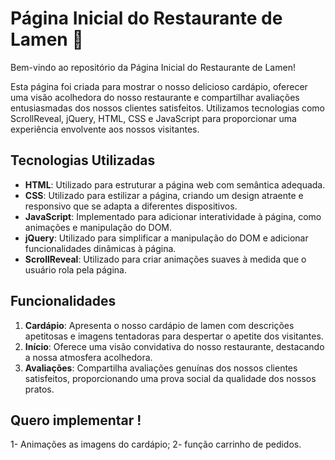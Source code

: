 # Página Inicial do Restaurante de Lamen 🍜

Bem-vindo ao repositório da Página Inicial do Restaurante de Lamen!

Esta página foi criada para mostrar o nosso delicioso cardápio, oferecer uma visão acolhedora do nosso restaurante e compartilhar avaliações entusiasmadas dos nossos clientes satisfeitos. Utilizamos tecnologias como ScrollReveal, jQuery, HTML, CSS e JavaScript para proporcionar uma experiência envolvente aos nossos visitantes.

## Tecnologias Utilizadas

- **HTML**: Utilizado para estruturar a página web com semântica adequada.
- **CSS**: Utilizado para estilizar a página, criando um design atraente e responsivo que se adapta a diferentes dispositivos.
- **JavaScript**: Implementado para adicionar interatividade à página, como animações e manipulação do DOM.
- **jQuery**: Utilizado para simplificar a manipulação do DOM e adicionar funcionalidades dinâmicas à página.
- **ScrollReveal**: Utilizado para criar animações suaves à medida que o usuário rola pela página.

## Funcionalidades

1. **Cardápio**: Apresenta o nosso cardápio de lamen com descrições apetitosas e imagens tentadoras para despertar o apetite dos visitantes.
2. **Início**: Oferece uma visão convidativa do nosso restaurante, destacando a nossa atmosfera acolhedora.
3. **Avaliações**: Compartilha avaliações genuínas dos nossos clientes satisfeitos, proporcionando uma prova social da qualidade dos nossos pratos.

## Quero implementar !
1- Animações as imagens do cardápio;
2- função carrinho de pedidos.
